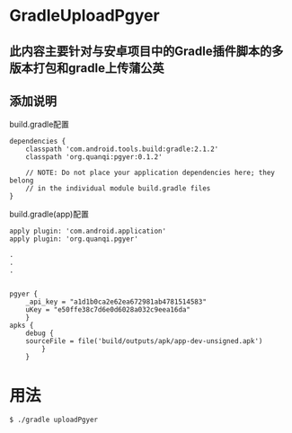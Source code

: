 # GradleUploadPgyer


## 此内容主要针对与安卓项目中的Gradle插件脚本的多版本打包和gradle上传蒲公英

## 添加说明

build.gradle配置




    dependencies {
        classpath 'com.android.tools.build:gradle:2.1.2'
        classpath 'org.quanqi:pgyer:0.1.2'

        // NOTE: Do not place your application dependencies here; they belong
        // in the individual module build.gradle files
    }
	
build.gradle(app)配置



	apply plugin: 'com.android.application'
	apply plugin: 'org.quanqi.pgyer'

	.
	.
	.
	
	
	pgyer {
        _api_key = "a1d1b0ca2e62ea672981ab4781514583"
        uKey = "e50ffe38c7d6e0d6028a032c9eea16da"
		}
	apks {
		debug {
        sourceFile = file('build/outputs/apk/app-dev-unsigned.apk')
			}
		}
		
# 用法

	$ ./gradle uploadPgyer
	





